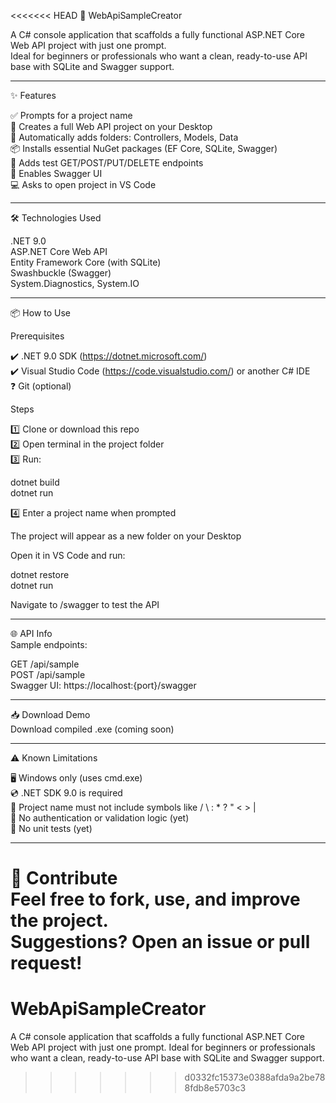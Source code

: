 <<<<<<< HEAD
🚀 WebApiSampleCreator

A C# console application that scaffolds a fully functional ASP.NET Core Web API project with just one prompt.  
Ideal for beginners or professionals who want a clean, ready-to-use API base with SQLite and Swagger support.

---

✨ Features

✅ Prompts for a project name  
📁 Creates a full Web API project on your Desktop  
📂 Automatically adds folders: Controllers, Models, Data  
📦 Installs essential NuGet packages (EF Core, SQLite, Swagger)  
🔧 Adds test GET/POST/PUT/DELETE endpoints  
📄 Enables Swagger UI  
💻 Asks to open project in VS Code

---

🛠 Technologies Used

.NET 9.0  
ASP.NET Core Web API  
Entity Framework Core (with SQLite)  
Swashbuckle (Swagger)  
System.Diagnostics, System.IO

---

📦 How to Use

Prerequisites

✔️ .NET 9.0 SDK  (https://dotnet.microsoft.com/)  
✔️ Visual Studio Code (https://code.visualstudio.com/) or another C# IDE  
❓ Git (optional)

Steps

1️⃣ Clone or download this repo  
2️⃣ Open terminal in the project folder  
3️⃣ Run:

   dotnet build  
   dotnet run

4️⃣ Enter a project name when prompted

The project will appear as a new folder on your Desktop

Open it in VS Code and run:

   dotnet restore  
   dotnet run

Navigate to /swagger to test the API

---

🌐 API Info  
Sample endpoints:

GET /api/sample  
POST /api/sample  
Swagger UI: https://localhost:{port}/swagger

---

📥 Download Demo  
Download compiled .exe (coming soon)

---

⚠️ Known Limitations

🖥️ Windows only (uses cmd.exe)  
💿 .NET SDK 9.0 is required  
🚫 Project name must not include symbols like / \ : * ? " < > |  
🔐 No authentication or validation logic (yet)  
🧪 No unit tests (yet)

---

🤝 Contribute  
Feel free to fork, use, and improve the project.  
Suggestions? Open an issue or pull request!
=======
# WebApiSampleCreator
A C# console application that scaffolds a fully functional ASP.NET Core Web API project with just one prompt. Ideal for beginners or professionals who want a clean, ready-to-use API base with SQLite and Swagger support.
>>>>>>> d0332fc15373e0388afda9a2be788fdb8e5703c3
